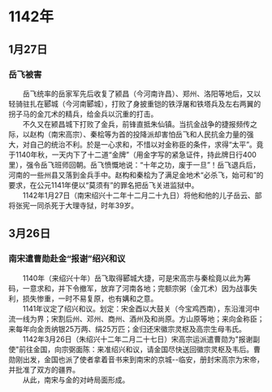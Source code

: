 # 1142年
## 1月27日
### 岳飞被害
　　岳飞统率的岳家军先后收复了颍昌（今河南许昌）、郑州、洛阳等地后，又以轻骑驻扎在郾城（今河南郾城），打败了身披重铠的铁浮屠和铁塔兵及左右两翼的拐子马的金兀术的精兵，给金兵以沉重的打击。<br>　　不久又在颍昌城下打败了金兵，前锋直抵朱仙镇。当抗金战争的捷报频传之际，以赵构（南宋高宗）、秦桧等为首的投降派却害怕岳飞和人民抗金力量的强大，对自己的统治不利。於是一心求和，不惜以对金称臣的条件，求得“太平”。竟于1140年秋，一天内下了十二道“金牌”（用金字写的紧急证件，持此牌日行400里），强令岳飞班师回朝。岳飞愤慨地说：“十年之功，废于一旦”！岳飞退兵后，河南的一些州县又落到金兵手中。赵构和秦桧为了满足金地术“必杀飞，始可和”的要求，在公元1141年便以“莫须有”的罪名把岳飞关进监狱中。<br>　　1142年1月27日（南宋绍兴十二年十二月二十九日）将他和他的儿子岳云、部将张宪一同杀死于大理寺狱，时年39岁。
## 3月26日
### 南宋遣曹勋赴金“报谢”绍兴和议
　　1140年（来绍兴十年）岳飞取得郾城大捷，可是宋高宗与秦桧竟以此为筹码，一意求和，并下令撤军，放弃了河南各地；完额宗粥（金兀术）因为战事失利，损失惨重，一时不易复原，也有媾和之意。<br>　　1141年议定了绍兴和议。划定：宋金酉以大鼓关（今宝鸡西南），东沿淮河中流一线为界；宋割后州、邓州、商州、酒州及和尚原。方山原等地；来向金称臣；来每年向金贡纳银25万两、绢25万匹；金归还宋徽宗灵枢及高宗生母韦氏。<br>　　1142年3月26日（朱绍兴十二年二月二十七日）宋高宗运派遣曹勋为"报谢副使"前往金国，向宗弼面陈：来准绍兴和议，请金国尽快送回徽宗灵枢及韦后。曹勋刚出发，金国也派了使者拿着音书来到南宋的京城--临安，册封宋高宗为宋帝，并批准了双方的疆界。<br>　　从此，南宋与金的对峙局面形成。
<comment/>